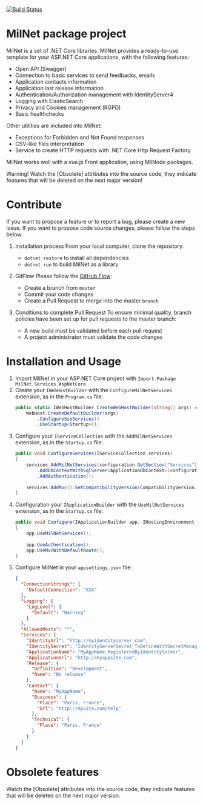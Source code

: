 [![Build Status](https://amilochau.visualstudio.com/GitHub/_apis/build/status/amilochau.MilNet?branchName=master)](https://amilochau.visualstudio.com/GitHub/_build/latest?definitionId=18&branchName=master)

# MilNet package project

MilNet is a set of .NET Core libraries. MilNet provides a ready-to-use template for your ASP.NET Core applications, with the following features:
- Open API (Swagger)
- Connection to basic services to send feedbacks, emails
- Application contacts information
- Application last release information
- Authentication/Authorization management with IdentityServer4
- Logging with ElasticSearch
- Privacy and Cookies management (RGPD)
- Basic healthchecks

Other utilities are included into MilNet:
- Exceptions for Forbidden and Not Found responses
- CSV-like files interpretation
- Service to create HTTP requests with .NET Core Http Request Factory

MilNet works well with a vue.js Front application, using MilNode packages.

Warning! Watch the [Obsolete] attributes into the source code, they indicate features that will be deleted on the next major version!

# Contribute

If you want to propose a feature or to report a bug, please create a new issue.
If you want to propose code source changes, please follow the steps below.

1. Installation process
   From your local computer, clone the repository.
   - `dotnet restore` to install all dependencies
   - `dotnet run` to build MilNet as a library

2. GitFlow
   Please follow the [GitHub Flow](https://guides.github.com/introduction/flow/):
   - Create a branch from `master`
   - Commit your code changes
   - Create a Pull Request to merge into the master `branch`

3. Conditions to complete Pull Request
   To ensure minimal quality, branch policies have been set up for pull requests to the master branch:
   - A new build must be validated before each pull request
   - A project administrator must validate the code changes

# Installation and Usage

1. Import MilNet in your ASP.NET Core project with `Import-Package MilNet.Services.AspNetCore`
2. Create your `IWebHostBuilder` with the `ConfigureMilNetServices` extension, as in the `Program.cs` file:
   ```C#
   public static IWebHostBuilder CreateWebHostBuilder(string[] args) =>
       WebHost.CreateDefaultBuilder(args)
           .ConfigureSsoServices()
           .UseStartup<Startup>();
   ```
3. Configure your `IServiceCollection` with the `AddMilNetServices` extension, as in the `Startup.cs` file:
   ```C#
   public void ConfigureServices(IServiceCollection services)
   {
       services.AddMilNetServices(configuration.GetSection("Services")
           .AddDbContextWithSqlServer<ApplicationDbContext>(configuration.GetConnectionString("DefaultConnection"))
           .AddAuthentication();
       
       services.AddMvc().SetCompatibilityVersion(CompatibilityVersion.Version_2_2);
   }
   ```
4. Configuration your `IApplicationBuilder` with the `UseMilNetServices` extension, as in the `Startup.cs` file:
   ```C#
   public void Configure(IApplicationBuilder app, IHostingEnvironment env)
   {
       app.UseMilNetServices();
       
       app.UseAuthentication();
       app.UseMvcWithDefaultRoute();
   }
   ```
5. Configure MilNet in your `appsettings.json` file:
   ```JSON
   {
     "ConnectionStrings": {
       "DefaultConnection": "XXX"
     },
     "Logging": {
       "LogLevel": {
         "Default": "Warning"
       }
     },
     "AllowedHosts": "*",
     "Services": {
       "IdentityUrl": "http://myidentityserver.com",
       "IdentitySecret": "IdentityServerSecret_ToDefineWithSecretManager",
       "ApplicationName": "MyAppName_RegisteredByIdentityServer",
       "ApplicationUrl": "http://myappsite.com",
       "Release": {
         "Definition": "Development",
         "Name": "No release"
       },
       "Contact": {
         "Name": "MyAppName",
         "Business": {
           "Place": "Paris, France",
           "Url": "http://mysite.com/help"
         },
         "Technical": {
           "Place": "Paris, France"
         }
       }
     }
   }
   ```

# Obsolete features

Watch the [Obsolete] attributes into the source code, they indicate features that will be deleted on the next major version.

